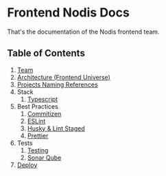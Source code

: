 # Frontend Nodis Docs

That's the documentation of the Nodis frontend team.

## Table of Contents

1. [Team](https://nodis-com-br.github.io/math/team)
2. [Architecture (Frontend Universe)](https://nodis-com-br.github.io/math/universe)
3. [Projects Naming References](https://nodis-com-br.github.io/math/projects-naming-references)
4. Stack
   1. [Typescript](https://nodis-com-br.github.io/math/typescript)
5. Best Practices
   1. [Commitizen](https://nodis-com-br.github.io/math/commitizen)
   2. [ESLint](https://nodis-com-br.github.io/math/eslint)
   3. [Husky & Lint Staged](https://nodis-com-br.github.io/math/husky-lint-staged)
   4. [Prettier](https://nodis-com-br.github.io/math/prettier)
6. Tests
   1. [Testing](https://nodis-com-br.github.io/math/testing)
   2. [Sonar Qube](https://nodis-com-br.github.io/math/sonar-qube)
7. [Deploy](https://nodis-com-br.github.io/math/deploy)

